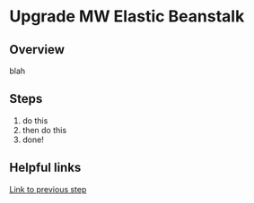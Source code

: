 # Upgrade MW Elastic Beanstalk

## Overview 
blah

## Steps
1. do this
2. then do this
3. done!

## Helpful links
[Link to previous step](mediawiki/upgrade/upgrade_database.md)